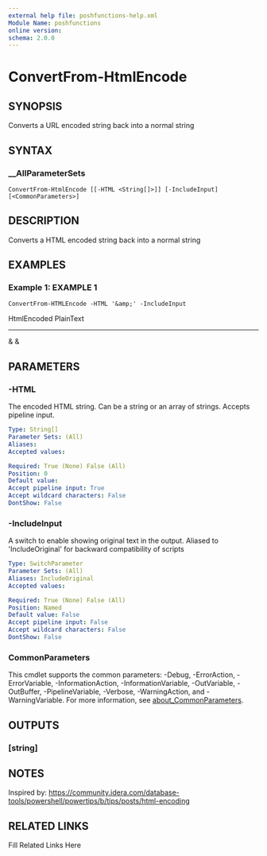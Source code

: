 ```yaml
---
external help file: poshfunctions-help.xml
Module Name: poshfunctions
online version: 
schema: 2.0.0
---
```


# ConvertFrom-HtmlEncode

## SYNOPSIS

Converts a URL encoded string back into a normal string

## SYNTAX

### __AllParameterSets

```
ConvertFrom-HtmlEncode [[-HTML <String[]>]] [-IncludeInput] [<CommonParameters>]
```

## DESCRIPTION

Converts a HTML encoded string back into a normal string


## EXAMPLES

### Example 1: EXAMPLE 1

```
ConvertFrom-HTMLEncode -HTML '&amp;' -IncludeInput
```

HtmlEncoded PlainText
----------- ---------
&amp;       &






## PARAMETERS

### -HTML

The encoded HTML string.
Can be a string or an array of strings.
Accepts pipeline input.

```yaml
Type: String[]
Parameter Sets: (All)
Aliases: 
Accepted values: 

Required: True (None) False (All)
Position: 0
Default value: 
Accept pipeline input: True
Accept wildcard characters: False
DontShow: False
```

### -IncludeInput

A switch to enable showing original text in the output.
Aliased to 'IncludeOriginal' for backward compatibility of scripts

```yaml
Type: SwitchParameter
Parameter Sets: (All)
Aliases: IncludeOriginal
Accepted values: 

Required: True (None) False (All)
Position: Named
Default value: False
Accept pipeline input: False
Accept wildcard characters: False
DontShow: False
```


### CommonParameters

This cmdlet supports the common parameters: -Debug, -ErrorAction, -ErrorVariable, -InformationAction, -InformationVariable, -OutVariable, -OutBuffer, -PipelineVariable, -Verbose, -WarningAction, and -WarningVariable. For more information, see [about_CommonParameters](http://go.microsoft.com/fwlink/?LinkID=113216).

## OUTPUTS

### [string]


## NOTES

Inspired by: https://community.idera.com/database-tools/powershell/powertips/b/tips/posts/html-encoding


## RELATED LINKS

Fill Related Links Here

